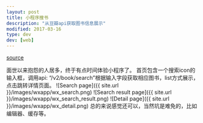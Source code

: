 ```yaml
---
layout: post
title: 小程序搜书
description: "从豆瓣api获取图书信息展示"
modified: 2017-03-16
type: dev
dev: [web]
---
```


[source](https://github.com/idyllchow/searchbook)

面世以来抱怨的人居多，终于有点时间体验小程序了。
首页包含一个搜索icon的输入框，调用api: “/v2/book/search”根据输入字段获取相应图书，list方式展示，点击跳转详情页面。
![Search page]({{ site.url }}/images/wxapp/wx_search.png)
![Search result page]({{ site.url }}/images/wxapp/wx_search_result.png)
![Detail page]({{ site.url }}/images/wxapp/wx_detail.png)
总的来说感觉还可以，当然坑是难免的，比如编辑器、缓存等。
​   





